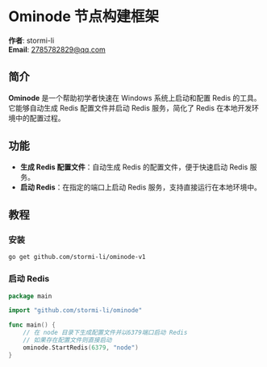 # Ominode 节点构建框架
**作者**: stormi-li  
**Email**: 2785782829@qq.com  


## 简介

**Ominode** 是一个帮助初学者快速在 Windows 系统上启动和配置 Redis 的工具。它能够自动生成 Redis 配置文件并启动 Redis 服务，简化了 Redis 在本地开发环境中的配置过程。

## 功能

- **生成 Redis 配置文件**：自动生成 Redis 的配置文件，便于快速启动 Redis 服务。
- **启动 Redis**：在指定的端口上启动 Redis 服务，支持直接运行在本地环境中。
## 教程
### 安装
```shell
go get github.com/stormi-li/ominode-v1
```
### 启动 Redis 
```go
package main

import "github.com/stormi-li/ominode"

func main() {
    // 在 node 目录下生成配置文件并以6379端口启动 Redis
    // 如果存在配置文件则直接启动
	ominode.StartRedis(6379, "node")
}
```